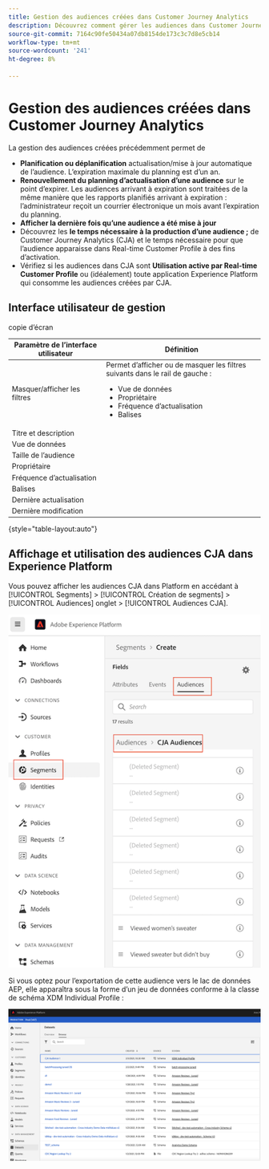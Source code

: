```yaml
---
title: Gestion des audiences créées dans Customer Journey Analytics
description: Découvrez comment gérer les audiences dans Customer Journey Analytics
source-git-commit: 7164c90fe50434a07db8154de173c3c7d8e5cb14
workflow-type: tm+mt
source-wordcount: '241'
ht-degree: 8%

---
```



# Gestion des audiences créées dans Customer Journey Analytics

La gestion des audiences créées précédemment permet de

* **Planification ou déplanification** actualisation/mise à jour automatique de l’audience. L’expiration maximale du planning est d’un an.
* **Renouvellement du planning d’actualisation d’une audience** sur le point d’expirer. Les audiences arrivant à expiration sont traitées de la même manière que les rapports planifiés arrivant à expiration : l’administrateur reçoit un courrier électronique un mois avant l’expiration du planning.
* **Afficher la dernière fois qu’une audience a été mise à jour**
* Découvrez les **le temps nécessaire à la production d’une audience ;** de Customer Journey Analytics (CJA) et le temps nécessaire pour que l’audience apparaisse dans Real-time Customer Profile à des fins d’activation.
* Vérifiez si les audiences dans CJA sont **Utilisation active par Real-time Customer Profile** ou (idéalement) toute application Experience Platform qui consomme les audiences créées par CJA.

## Interface utilisateur de gestion

copie dʼécran

| Paramètre de l’interface utilisateur | Définition |
| --- | --- |
| Masquer/afficher les filtres | Permet d’afficher ou de masquer les filtres suivants dans le rail de gauche : <ul><li>Vue de données</li><li>Propriétaire</li><li>Fréquence d’actualisation</li><li>Balises</li></ul> |
| Titre et description |  |
| Vue de données |
| Taille de l’audience |  |
| Propriétaire |  |
| Fréquence d’actualisation |  |
| Balises |  |
| Dernière actualisation |  |
| Dernière modification |  |

{style=&quot;table-layout:auto&quot;}

## Affichage et utilisation des audiences CJA dans Experience Platform

Vous pouvez afficher les audiences CJA dans Platform en accédant à [!UICONTROL Segments] > [!UICONTROL Création de segments] > [!UICONTROL Audiences] onglet > [!UICONTROL Audiences CJA].

![](assets/audiences-aep.png)

Si vous optez pour l’exportation de cette audience vers le lac de données AEP, elle apparaîtra sous la forme d’un jeu de données conforme à la classe de schéma XDM Individual Profile :

![](assets/aep-datalake.png)

